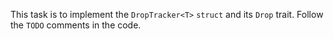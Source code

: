 This task is to implement the `DropTracker<T>` `struct` and its `Drop` trait.
Follow the `TODO` comments in the code.